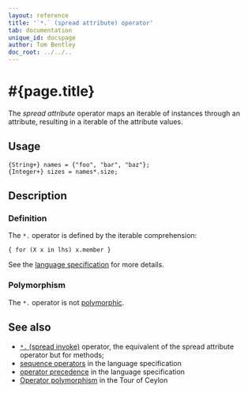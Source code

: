 ```yaml
---
layout: reference
title: '`*.` (spread attribute) operator'
tab: documentation
unique_id: docspage
author: Tom Bentley
doc_root: ../../..
---
```


# #{page.title}

The *spread attribute* operator maps an iterable of instances through an 
attribute, resulting in a iterable of the attribute values.

## Usage 

<!-- try: -->
    {String+} names = {"foo", "bar", "baz"};
    {Integer+} sizes = names*.size;

## Description

### Definition

The `*.` operator is defined by the iterable comprehension:

<!-- check:none -->
<!-- try: -->
    { for (X x in lhs) x.member }

See the [language specification](#{site.urls.spec_current}#listmap) for 
more details.

### Polymorphism

The `*.` operator is not [polymorphic](#{page.doc_root}/reference/operator/operator-polymorphism). 

## See also

* [`*.` (spread invoke)](../spread-invoke) operator, the equivalent of the 
  spread attribute operator but for methods;
* [sequence operators](#{site.urls.spec_current}#listmap) in the 
  language specification
* [operator precedence](#{site.urls.spec_current}#operatorprecedence) in the 
  language specification
* [Operator polymorphism](#{page.doc_root}/tour/language-module/#operator_polymorphism) 
  in the Tour of Ceylon

